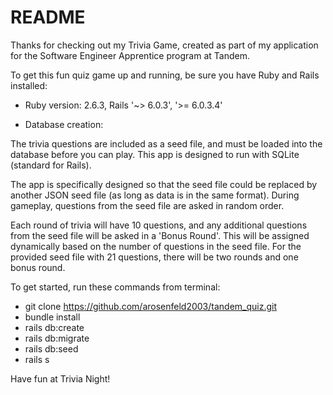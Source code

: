 # README
Thanks for checking out my Trivia Game, created as part of my application for the Software Engineer Apprentice program at Tandem.  

To get this fun quiz game up and running, be sure you have Ruby and Rails installed:

* Ruby version: 2.6.3, Rails '~> 6.0.3', '>= 6.0.3.4'

* Database creation:

The trivia questions are included as a seed file, and must be loaded into the database before you can play.  This app is designed to run with SQLite (standard for Rails).

The app is specifically designed so that the seed file could be replaced by another JSON seed file (as long as data is in the same format).  During gameplay, questions from the seed file are asked in random order.  

Each round of trivia will have 10 questions, and any additional questions from the seed file will be asked in a 'Bonus Round'.  This will be assigned dynamically based on the number of questions in the seed file.  For the provided seed file with 21 questions, there will be two rounds and one bonus round.

To get started, run these commands from terminal:

- git clone https://github.com/arosenfeld2003/tandem_quiz.git
- bundle install
- rails db:create
- rails db:migrate
- rails db:seed
- rails s

Have fun at Trivia Night!

